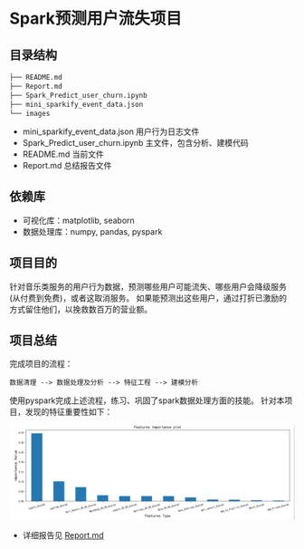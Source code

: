 
# Spark预测用户流失项目

## 目录结构
```text
├── README.md
├── Report.md
├── Spark_Predict_user_churn.ipynb
├── mini_sparkify_event_data.json
└── images
```
* mini_sparkify_event_data.json 用户行为日志文件
* Spark_Predict_user_churn.ipynb 主文件，包含分析、建模代码
* README.md 当前文件
* Report.md 总结报告文件

## 依赖库

* 可视化库：matplotlib, seaborn
* 数据处理库：numpy, pandas, pyspark

## 项目目的

针对音乐类服务的用户行为数据，预测哪些用户可能流失、哪些用户会降级服务(从付费到免费)，或者这取消服务。
如果能预测出这些用户，通过打折已激励的方式留住他们，以挽救数百万的营业额。


## 项目总结

完成项目的流程：

```text
数据清理 --> 数据处理及分析 --> 特征工程 --> 建模分析
```

使用pyspark完成上述流程，练习、巩固了spark数据处理方面的技能。
针对本项目，发现的特征重要性如下：

![featureImportance](./images/feature-importance-score.png)


* 详细报告见 [Report.md](./Report.md)

